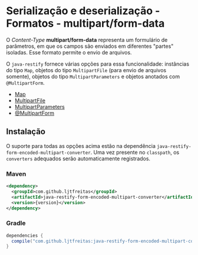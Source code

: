 # Serialização e deserialização - Formatos - multipart/form-data

O *Content-Type* **multipart/form-data** representa um formulário de parâmetros, em que os campos são enviados em diferentes "partes" isoladas. Esse formato permite o envio de arquivos.

O `java-restify` fornece várias opções para essa funcionalidade: instâncias do tipo `Map`, objetos do tipo `MultipartFile` (para envio de arquivos somente), objetos do tipo `MultipartParameters` e objetos anotados com `@MultipartForm`. 

* [Map](map.md)
* [MultipartFile](multipart-file.md)
* [MultipartParameters](multipart-parameters.md)
* [@MultipartForm](form.md)

## Instalação

O suporte para todas as opções acima estão na dependência `java-restify-form-encoded-multipart-converter`. Uma vez presente no `classpath`, os `converters` adequados serão automaticamente registrados.

### Maven

```xml
<dependency>
  <groupId>com.github.ljtfreitas</groupId>
  <artifactId>java-restify-form-encoded-multipart-converter</artifactId>
  <version>{version}</version>
</dependency>
```

### Gradle

```groovy
dependencies {
  compile("com.github.ljtfreitas:java-restify-form-encoded-multipart-converter:{version}")
}
```
